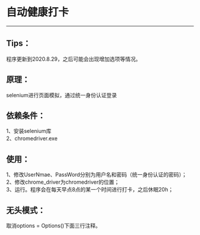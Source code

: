 # 自动健康打卡
______
## Tips：
程序更新到2020.8.29，之后可能会出现增加选项等情况。
## 原理：
selenium进行页面模拟，通过统一身份认证登录
## 依赖条件：
1、安装selenium库  
2、chromedriver.exe    
## 使用：
1、修改UserNmae、PassWord分别为用户名和密码（统一身份认证的密码）；  
2、修改chrome_driver为chromedriver的位置；  
3、运行。程序会在每天早点8点的某一个时间进行打卡，之后休眠20h；  
## 无头模式：
取消options = Options()下面三行注释。

